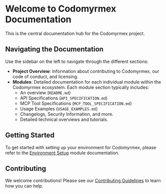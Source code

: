 # Welcome to Codomyrmex Documentation

This is the central documentation hub for the Codomyrmex project.

<!-- TODO: Flesh out this introduction. 
Key things to include:
- What is Codomyrmex? (A brief, compelling overview of the project's mission and purpose)
- Who is this documentation for? (Developers, users, contributors?)
- How is the documentation organized? (Briefly explain the main sections like Project Overview, Modules, etc.)
- How to get started with the project or find key information.
-->

## Navigating the Documentation

Use the sidebar on the left to navigate through the different sections:

- **Project Overview**: Information about contributing to Codomyrmex, our code of conduct, and licensing.
- **Modules**: Detailed documentation for each individual module within the Codomyrmex ecosystem. Each module section typically includes:
    - An overview (`README.md`)
    - API Specifications (`API_SPECIFICATION.md`)
    - MCP Tool Specifications (`MCP_TOOL_SPECIFICATION.md`)
    - Usage Examples (`USAGE_EXAMPLES.md`)
    - Changelogs, Security Information, and more.
    - Detailed technical overviews and tutorials.

## Getting Started

<!-- TODO: Add a section on how to quickly get started with Codomyrmex itself, possibly linking to the `environment_setup` module documentation or a general project setup guide. -->

To get started with setting up your environment for Codomyrmex, please refer to the [Environment Setup](./modules/environment_setup/index.md) module documentation.

## Contributing

We welcome contributions! Please see our [Contributing Guidelines](./project/contributing.md) to learn how you can help.

<!-- TODO: Consider adding a "Developer Guides" section to the documentation.
This section could cover topics such as:
- How to create a new module using the `template/module_template`.
- Conventions for logging, error handling, and testing across the project.
- Explanation of the `output/` directory and how modules should manage their outputs.
- Details on the Model Context Protocol (MCP) and how to define tools.
- Guidelines for writing and structuring documentation for modules.
--> 
